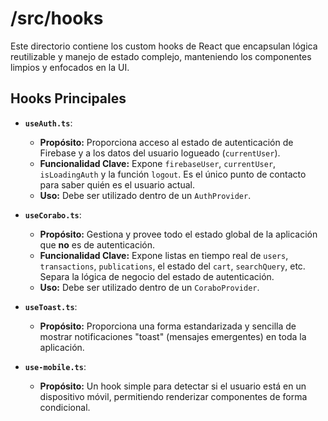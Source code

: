 # /src/hooks

Este directorio contiene los custom hooks de React que encapsulan lógica reutilizable y manejo de estado complejo, manteniendo los componentes limpios y enfocados en la UI.

## Hooks Principales

-   **`useAuth.ts`**:
    -   **Propósito:** Proporciona acceso al estado de autenticación de Firebase y a los datos del usuario logueado (`currentUser`).
    -   **Funcionalidad Clave:** Expone `firebaseUser`, `currentUser`, `isLoadingAuth` y la función `logout`. Es el único punto de contacto para saber quién es el usuario actual.
    -   **Uso:** Debe ser utilizado dentro de un `AuthProvider`.

-   **`useCorabo.ts`**:
    -   **Propósito:** Gestiona y provee todo el estado global de la aplicación que **no** es de autenticación.
    -   **Funcionalidad Clave:** Expone listas en tiempo real de `users`, `transactions`, `publications`, el estado del `cart`, `searchQuery`, etc. Separa la lógica de negocio del estado de autenticación.
    -   **Uso:** Debe ser utilizado dentro de un `CoraboProvider`.

-   **`useToast.ts`**:
    -   **Propósito:** Proporciona una forma estandarizada y sencilla de mostrar notificaciones "toast" (mensajes emergentes) en toda la aplicación.

-   **`use-mobile.ts`**:
    -   **Propósito:** Un hook simple para detectar si el usuario está en un dispositivo móvil, permitiendo renderizar componentes de forma condicional.
